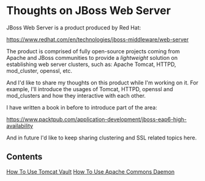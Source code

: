 # Thoughts on JBoss Web Server


JBoss Web Server is a product produced by Red Hat:

https://www.redhat.com/en/technologies/jboss-middleware/web-server

The product is comprised of fully open-source projects coming from Apache and JBoss communities to provide a _lightweight_ solution on establishing web server clusters, such as: Apache Tomcat, HTTPD, mod\_cluster, openssl, etc.

And I'd like to share my thoughts on this product while I'm working on it. For example, I'll introduce the usages of Tomcat, HTTPD, openssl and mod\_clusters and how they interactive with each other.

I have written a book in before to introduce part of the area:

https://www.packtpub.com/application-development/jboss-eap6-high-availability

And in future I'd like to keep sharing clustering and SSL related topics here.

## Contents

[How To Use Tomcat Vault](https://github.com/liweinan/thoughts-on-jboss-webserver/blob/master/HowToUseTomcatVault.md)
[How To Use Apache Commons Daemon](https://github.com/liweinan/thoughts-on-jboss-webserver/blob/master/HowToUseCommonsDaemon.md)
